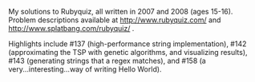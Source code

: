 My solutions to Rubyquiz, all written in 2007 and 2008 (ages 15-16). Problem descriptions available at http://www.rubyquiz.com/ and http://www.splatbang.com/rubyquiz/ .

Highlights include #137 (high-performance string implementation), #142 (approximating the TSP with genetic algorithms, and visualizing results), #143 (generating strings that a regex matches), and #158 (a very...interesting...way of writing Hello World).